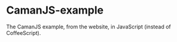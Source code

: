 CamanJS-example
===============

The CamanJS example, from the website, in JavaScript (instead of CoffeeScript).
